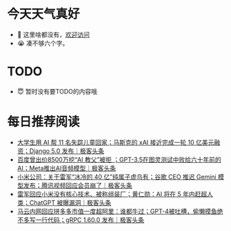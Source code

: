 # 今天天气真好
- 👋 这里啥都没有，[欢迎访问](https://zhangfeng-ola.github.io/)
- 😭 凑不够六个字。
<!---
- 👀 I’m interested in ...
- 🌱 I’m currently learning ...
- 💞️ I’m looking to collaborate on ...
- 📫 How to reach me ...
- 😇 I'm doing something ...

--->

# TODO 
- 😇 暂时没有要TODO的内容哦

<!---
zhangfeng-ola/zhangfeng-ola is a ✨ special ✨ repository because its `README.md` (this file) appears on your GitHub profile.
You can click the Preview link to take a look at your changes.
--->

# 每日推荐阅读
<!-- BLOG-POST-LIST:START -->
- [大学生用 AI 帮 11 名失踪儿童回家；马斯克的 xAI 接近完成一轮 10 亿美元融资；Django 5.0 发布｜极客头条](https://blog.csdn.net/weixin_39786569/article/details/134823936)
- [百度曾出价8500万挖“AI 教父”被拒 ；GPT-3.5在图灵测试中败给六十年前的AI；Meta推出AI音频模型｜极客头条](https://blog.csdn.net/weixin_39786569/article/details/134799414)
- [小米公司：关于雷军“冰冷的 40 亿”纯属子虚乌有；谷歌 CEO 推迟 Gemini 模型发布；腾讯视频回应会员崩了｜极客头条](https://blog.csdn.net/weixin_39786569/article/details/134776830)
- [雷军回应小米没有核心技术、被称组装厂；黄仁勋：AI 将在 5 年内赶超人类；ChatGPT 被曝漏洞｜极客头条](https://blog.csdn.net/weixin_39786569/article/details/134728095)
- [马云内网回应拼多多市值一度超阿里：谁都牛过；GPT-4被吐槽，偷懒摸鱼绝不多写一行代码；gRPC 1.60.0 发布｜极客头条](https://blog.csdn.net/weixin_39786569/article/details/134706539)
<!-- BLOG-POST-LIST:END -->

